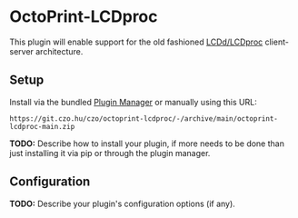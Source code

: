 # OctoPrint-LCDproc

This plugin will enable support for the old fashioned [LCDd/LCDproc](http://lcdproc.omnipotent.net) client-server architecture.


## Setup

Install via the bundled [Plugin Manager](https://docs.octoprint.org/en/master/bundledplugins/pluginmanager.html)
or manually using this URL:

    https://git.czo.hu/czo/octoprint-lcdproc/-/archive/main/octoprint-lcdproc-main.zip

**TODO:** Describe how to install your plugin, if more needs to be done than just installing it via pip or through
the plugin manager.

## Configuration

**TODO:** Describe your plugin's configuration options (if any).
